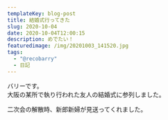 ```yaml
---
templateKey: blog-post
title: 結婚式行ってきた
slug: 2020-10-04
date: 2020-10-04T12:00:15
description: めでたい！
featuredimage: /img/20201003_141520.jpg
tags:
  - "@recobarry"
  - 日記
---
```

バリーです。\
大阪の某所で執り行われた友人の結婚式に参列しました。

二次会の解散時、新郎新婦が見送ってくれました。